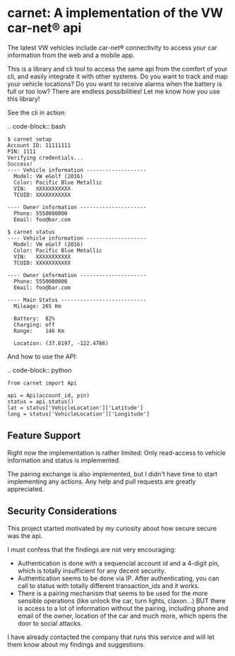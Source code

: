 carnet: A implementation of the VW car-net® api
==================================================

The latest VW vehicles include car-net® connectivity
to access your car information from the web and
a mobile app.

This is a library and cli tool to access the
same api from the comfort of your cli, and easily
integrate it with other systems. Do you want to
track and map your vehicle locations? Do you want
to receive alarms when the battery is full or too
low? There are endless possibilities! Let me know
how you use this library!

See the cli in action:

.. code-block:: bash

    $ carnet setup
    Account ID: 11111111
    PIN: 1111
    Verifying credentials...
    Success!
    ---- Vehicle information -------------------
      Model: VW eGolf (2016)
      Color: Pacific Blue Metallic
      VIN:   XXXXXXXXXXX
      TCUID: XXXXXXXXXXX
    
    ---- Owner information ---------------------
      Phone: 5550000000
      Email: foo@bar.com
    
    $ carnet status
    ---- Vehicle information -------------------
      Model: VW eGolf (2016)
      Color: Pacific Blue Metallic
      VIN:   XXXXXXXXXXX
      TCUID: XXXXXXXXXXX
    
    ---- Owner information ---------------------
      Phone: 5550000000
      Email: foo@bar.com
    
    ---- Main Status ---------------------------
      Mileage: 265 Km
    
      Battery:  82%
      Charging: off
      Range:    146 Km
    
      Location: (37.8197, -122.4786)

And how to use the API:

.. code-block:: python

    from carnet import Api
    
    api = Api(account_id, pin)
    status = api.status()
    lat = status['VehicleLocation']['Latitude']
    long = status['VehicleLocation']['Longitude']

Feature Support
---------------

Right now the implementation is rather limited:
Only read-access to vehicle information and status
is implemented.

The pairing exchange is also implemented, but
I didn't have time to start implementing any
actions. Any help and pull requests are greatly
appreciated.

Security Considerations
-----------------------

This project started motivated by my curiosity
about how secure secure was the api.

I must confess that the findings are not very
encouraging:
- Authentication is done with a sequencial account
  id and a 4-digit pin, which is totally insufficient
  for any decent security.
- Authentication seems to be done via IP. After
  authenticating, you can call to status with
  totally different transaction_ids and it works.
- There is a pairing mechanism that seems to
  be used for the more sensible operations (like
  unlock the car, turn lights, claxon...) BUT
  there is access to a lot of information
  without the pairing, including phone and
  email of the owner, location of the car and
  much more, which opens the door to social
  attacks.

I have already contacted the company that runs
this service and will let them know about my
findings and suggestions.
